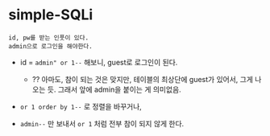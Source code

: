 # simple-SQLi

    id, pw를 받는 인풋이 있다.
    admin으로 로그인을 해야한다. 

- id = `admin" or 1--` 해보니, guest로 로그인이 된다.
    - ?? 아마도, 참이 되는 것은 맞지만, 테이블의 최상단에 guest가 있어서, 그게 나오는 듯. 그래서 앞에 admin을 붙이는 게 의미없음. 

- `or 1 order by 1--` 로 정렬을 바꾸거나, 
- `admin--` 만 보내서 `or 1` 처럼 전부 참이 되지 않게 한다.